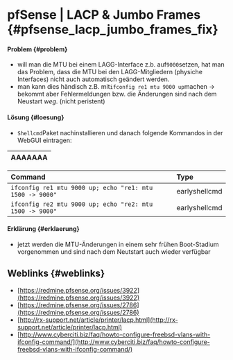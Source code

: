 # pfSense \| LACP & Jumbo Frames {#pfsense_lacp_jumbo_frames_fix}

#### Problem {#problem}

* will man die MTU bei einem LAGG-Interface z.b. auf`9000`setzen, hat man das Problem, dass die MTU bei den LAGG-Mitgliedern \(physiche Interfaces\) nicht auch automatisch geändert werden.
* man kann dies händisch z.B. mit`ifconfig re1 mtu 9000 up`machen → bekommt aber Fehlermeldungen bzw. die Änderungen sind nach dem Neustart _weg_. \(nicht peristent\)

#### Lösung {#loesung}

* `Shellcmd`Paket nachinstallieren und danach folgende Kommandos in der WebGUI eintragen:

| AAAAAAA |
| :--- |


| Command | Type |
| :--- | :--- |
| `ifconfig re1 mtu 9000 up; echo "re1: mtu 1500 -> 9000"` | earlyshellcmd |
| `ifconfig re2 mtu 9000 up; echo "re2: mtu 1500 -> 9000"` | earlyshellcmd |



#### Erklärung {#erklaerung}

* jetzt werden die MTU-Änderungen in einem sehr frühen Boot-Stadium vorgenommen und sind nach dem Neutstart auch wieder verfügbar

## Weblinks {#weblinks}

* [https://redmine.pfsense.org/issues/3922](https://redmine.pfsense.org/issues/3922)
* [https://redmine.pfsense.org/issues/2786](https://redmine.pfsense.org/issues/2786)
* [http://rx-support.net/article/printer/lacp.html](http://rx-support.net/article/printer/lacp.html)
* [http://www.cyberciti.biz/faq/howto-configure-freebsd-vlans-with-ifconfig-command/](http://www.cyberciti.biz/faq/howto-configure-freebsd-vlans-with-ifconfig-command/)



